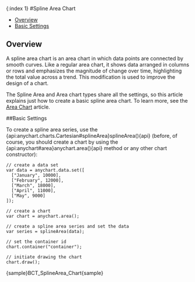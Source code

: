 {:index 1}
#Spline Area Chart

* [Overview](#overview)
* [Basic Settings](#basic_settings)

## Overview

A spline area chart is an area chart in which data points are connected by smooth curves. Like a regular area chart, it shows data arranged in columns or rows and emphasizes the magnitude of change over time, highlighting the total value across a trend. This modification is used to improve the design of a chart.

The Spline Area and Area chart types share all the settings, so this article explains just how to create a basic spline area chart. To learn more, see the [Area Chart](Area_Chart) article.

##Basic Settings

To create a spline area series, use the {api:anychart.charts.Cartesian#splineArea}splineArea(){api} (before, of course, you should create a chart by using the {api:anychart#area}anychart.area(){api} method or any other chart constructor):

```
// create a data set
var data = anychart.data.set([
  ["January", 10000],
  ["February", 12000],
  ["March", 18000],
  ["April", 11000],
  ["May", 9000]
]);

// create a chart
var chart = anychart.area();

// create a spline area series and set the data
var series = splineArea(data);

// set the container id
chart.container("container");

// initiate drawing the chart
chart.draw();
```

{sample}BCT\_SplineArea\_Chart{sample}